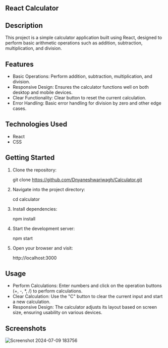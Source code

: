 ## React Calculator


## Description

This project is a simple calculator application built using React, designed to perform basic arithmetic operations such as addition, subtraction, multiplication, and division.

## Features

- Basic Operations: Perform addition, subtraction, multiplication, and division.
- Responsive Design: Ensures the calculator functions well on both desktop and mobile devices.
- Clear Functionality: Clear button to reset the current calculation.
- Error Handling: Basic error handling for division by zero and other edge cases.

## Technologies Used

- React
- CSS

## Getting Started

1. Clone the repository:
   
   git clone https://github.com/Dnyaneshwariwagh/Calculator.git

2. Navigate into the project directory:
   
   cd calculator

3. Install dependencies:
   
   npm install

4. Start the development server:
   
   npm start

5. Open your browser and visit:
   
   http://localhost:3000

## Usage

- Perform Calculations: Enter numbers and click on the operation buttons (+, -, *, /) to perform calculations.
- Clear Calculation: Use the "C" button to clear the current input and start a new calculation.
- Responsive Design: The calculator adjusts its layout based on screen size, ensuring usability on various devices.

## Screenshots

![Screenshot 2024-07-09 183756](https://github.com/Dnyaneshwariwagh/Calculator/assets/171946157/fec31c6a-b03e-4b25-8bba-867bae3c5fcb)






